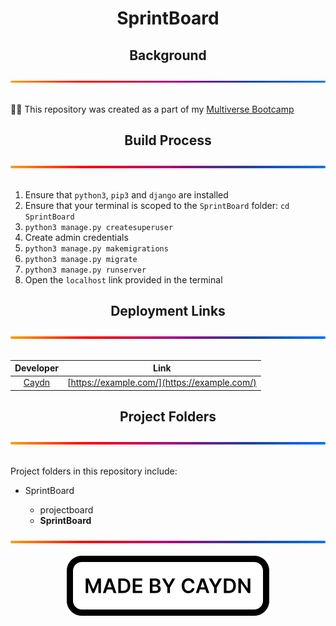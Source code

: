 <h1 align="center">SprintBoard</h1>
<div align="center">
  <h2>Background</h2>
  <img src="./img/gradient.svg" alt="A gradient separator used to distinguish sections of the page" draggable="false"
    style="max-width: 100%;" title="Gradient Separator">
</div>
<br>
<p>
  👨‍💻 This repository was created as a part of my <a href="https://www.multiverse.io/en-GB/programmes/software-engineering" draggable="false">Multiverse Bootcamp</a>
</p>
<div align="center">
  <h2>Build Process</h2>
  <img src="./img/gradient.svg" alt="A gradient separator used to distinguish sections of the page" draggable="false"
    style="max-width: 100%;" title="Gradient Separator">
</div>
<br>
<ol>
  <li>Ensure that <code>python3</code>, <code>pip3</code> and <code>django</code> are installed</li>
  <li>Ensure that your terminal is scoped to the <code>SprintBoard</code> folder: <code>cd SprintBoard</code></li>
  <li><code>python3 manage.py createsuperuser</code></li>
  <li>Create admin credentials</li>
  <li><code>python3 manage.py makemigrations</code></li>
  <li><code>python3 manage.py migrate</code></li>
  <li><code>python3 manage.py runserver</code></li>
  <li>Open the <code>localhost</code> link provided in the terminal</li>
</ol>
<div align="center">
  <h2>Deployment Links</h2>
  <img src="./img/gradient.svg" alt="A gradient separator used to distinguish sections of the page" draggable="false"
    style="max-width: 100%;" title="Gradient Separator">
</div>
<br>
<div align="center">

| Developer  | Link |
| :---: | :---: |
| [Caydn](https://github.com/CaydnPB) | [https://example.com/](https://example.com/) |
</div>
<div align="center">
  <h2>Project Folders</h2>
  <img src="./img/gradient.svg" alt="A gradient separator used to distinguish sections of the page" draggable="false"
    style="max-width: 100%;" title="Gradient Separator">
</div>
<br>
<p>
  Project folders in this repository include:
  <ul>
    <li>SprintBoard</li>
      <ul>
        <li>projectboard</li>
        <li><strong>SprintBoard</strong></li>
      </ul>
  </ul>
</p>
<div align="center">
  <img src="./img/gradient.svg" alt="A gradient separator used to distinguish sections of the page" draggable="false"
    style="max-width: 100%;" title="Gradient Separator">
</div>
<br>
<div align="center">
  <img src="./img/madebycaydn.svg" alt="A badge showing that this was 'Made by Caydn'" draggable="false"
    title="Made by Caydn">
</div>
